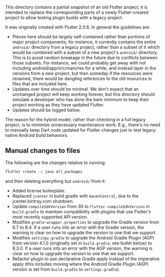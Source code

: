 This directory contains a partial snapshot of an old Flutter project; it is
intended to replace the corresponding parts of a newly Flutter-created project
to allow testing plugin builds with a legacy project.

It was originally created with Flutter 2.0.6. In general the guidelines are:
- Pieces here should be largely self-contained rather than portions of
  major project components; for instance, it currently contains the entire
  `android/` directory from a legacy project, rather than a subset of it
  which would be combined with a subset of a new project's `android/`
  directory. This is to avoid random breakage in the future due to
  conflicts between those subsets. For instance, we could probably get
  away with not including android/app/src/main/res for a while, and
  instead layer in the versions from a new project, but then someday
  if the resources were renamed, there would be dangling references to
  the old resources in files that are included here.
- Updates over time should be minimal. We don't expect that an unchanged
  project will keep working forever, but this directory should simulate
  a developer who has done the bare minimum to keep their project working
  as they have updated Flutter.
- Updates should be logged below.

The reason for the hybrid model, rather than checking in a full legacy
project, is to minimize unnecessary maintenance work. E.g., there's no
need to manually keep Dart code updated for Flutter changes just to
test legacy native Android build behaviors.

## Manual changes to files

The following are the changes relative to running:

```bash
flutter create -a java all_packages
```

and then deleting everything but `android/` from it:

- Added license boilerplate.
- Replaced `jcenter` in build.gradle with `mavenCentral`, due to the
  jcenter.bintray.com shutdown.
- Update `compileSdkVersion` from 30 to `flutter.compileSdkVersion` in
  `build.gradle` to maintain compatibility with plugins that use
  Flutter's most recently supported API version.
- Modifies `gradle-wrapper.properties` to upgrade the Gradle version
  from 6.7 to 8.4. If a user runs into an error with the Gradle
  version, the warning is clear on how to upgrade the version to
  one that we support.
- Modifies `settings.gradle` to upgrade the Android Gradle Plugin (AGP)
  from version 4.1.0 (originally set in `build.gradle`; see bullet below)
  to 8.3.0. If a user runs into an error with the AGP version, the warning
  is clear on how to upgrade the version to one that we support.
- Refactor plugin to use declarative Gradle apply instead of the
  imperative apply (this includes moving where the Android Gradle
  Plugin (AGP) version is set from `build.gradle` to `settings.gradle`).
